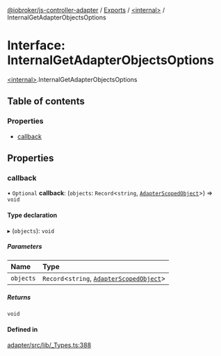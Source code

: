 [@iobroker/js-controller-adapter](../README.md) / [Exports](../modules.md) / [\<internal\>](../modules/internal_.md) / InternalGetAdapterObjectsOptions

# Interface: InternalGetAdapterObjectsOptions

[\<internal\>](../modules/internal_.md).InternalGetAdapterObjectsOptions

## Table of contents

### Properties

- [callback](internal_.InternalGetAdapterObjectsOptions.md#callback)

## Properties

### callback

• `Optional` **callback**: (`objects`: `Record`\<`string`, [`AdapterScopedObject`](../modules/internal_.md#adapterscopedobject)\>) => `void`

#### Type declaration

▸ (`objects`): `void`

##### Parameters

| Name | Type |
| :------ | :------ |
| `objects` | `Record`\<`string`, [`AdapterScopedObject`](../modules/internal_.md#adapterscopedobject)\> |

##### Returns

`void`

#### Defined in

[adapter/src/lib/_Types.ts:388](https://github.com/ioBroker/ioBroker.js-controller/blob/5f45bcb2855730898c2abe049b073f40236989a4/packages/adapter/src/lib/_Types.ts#L388)
